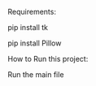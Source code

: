 Requirements:  

  pip install tk
  
  pip install Pillow

How to Run this project:

  Run the main file 
